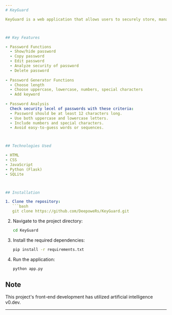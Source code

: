 ```yaml
---
# KeyGuard

KeyGuard is a web application that allows users to securely store, manage, and view their passwords for various websites. It also provides tools for creating strong passwords and assessing the security of existing passwords.



## Key Features

- Password Functions
  - Show/hide password
  - Copy password
  - Edit password
  - Analyze security of password
  - Delete password
    
- Password Generator Functions
  - Choose length
  - Choose uppercase, lowercase, numbers, special characters
  - Add keyword
    
- Password Analysis
  Check security lecel of passwords with these criteria:
  - Password should be at least 12 characters long.
  - Use both uppercase and lowercase letters.
  - Include numbers and special characters.
  - Avoid easy-to-guess words or sequences.



## Technologies Used

- HTML
- CSS
- JavaScript
- Python (Flask)
- SQLite



## Installation

1. Clone the repository:
   ```bash
   git clone https://github.com/DeepoweRs/KeyGuard.git
   ```
2. Navigate to the project directory:
   ```bash
   cd KeyGuard
   ```
3. Install the required dependencies:
   ```bash
   pip install -r requirements.txt
   ```
4. Run the application:
   ```bash
   python app.py
   ```


## Note
This project's front-end development has utilized artificial intelligence v0.dev.

--- 
```

